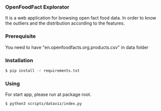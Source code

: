 ### OpenFoodFact Explorator

It is a web application for browsing open fact food data.
In order to know the outliers and the distribution according to the features.

### Prerequisite
You need to have "en.openfoodfacts.org.products.csv" in data folder


### Installation

```bash
$ pip install -r requirements.txt
```

### Using 
For start app, please run at package root.
```bash
$ python3 scripts/dataviz/index.py
```

